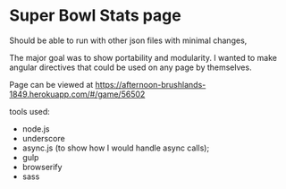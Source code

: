 # Super Bowl Stats page

Should be able to run with other json files with minimal changes,

The major goal was to show portability and modularity.
I wanted to make angular directives that could be used on any page by themselves.

Page can be viewed at https://afternoon-brushlands-1849.herokuapp.com/#/game/56502

tools used:
- node.js
- underscore
- async.js (to show how I would handle async calls);
- gulp
- browserify
- sass

